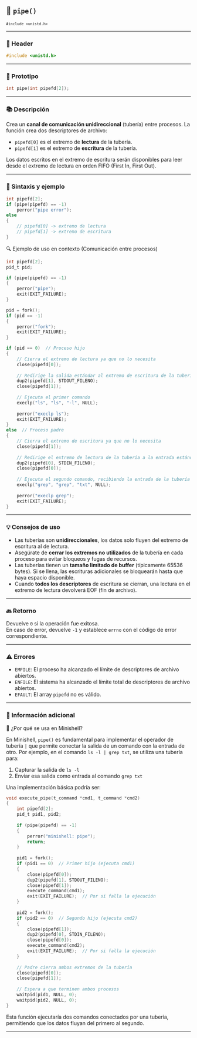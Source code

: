 ## 🧩 `pipe()`  
<small><code>#include &lt;unistd.h&gt;</code></small>

---

### 🧾 Header
```c
#include <unistd.h>
```

---

### 🧪 Prototipo
```c
int pipe(int pipefd[2]);
```

---

### 📚 Descripción
Crea un **canal de comunicación unidireccional** (tubería) entre procesos. La función crea dos descriptores de archivo:
- `pipefd[0]` es el extremo de **lectura** de la tubería.
- `pipefd[1]` es el extremo de **escritura** de la tubería.

Los datos escritos en el extremo de escritura serán disponibles para leer desde el extremo de lectura en orden FIFO (First In, First Out).

---

### 🧰 Sintaxis y ejemplo
```c
int pipefd[2];
if (pipe(pipefd) == -1)
    perror("pipe error");
else
{
    // pipefd[0] -> extremo de lectura
    // pipefd[1] -> extremo de escritura
}
```


<summary>🔍 Ejemplo de uso en contexto (Comunicación entre procesos)</summary>

```c
int pipefd[2];
pid_t pid;

if (pipe(pipefd) == -1)
{
    perror("pipe");
    exit(EXIT_FAILURE);
}

pid = fork();
if (pid == -1)
{
    perror("fork");
    exit(EXIT_FAILURE);
}

if (pid == 0)  // Proceso hijo
{
    // Cierra el extremo de lectura ya que no lo necesita
    close(pipefd[0]);
    
    // Redirige la salida estándar al extremo de escritura de la tubería
    dup2(pipefd[1], STDOUT_FILENO);
    close(pipefd[1]);
    
    // Ejecuta el primer comando
    execlp("ls", "ls", "-l", NULL);
    
    perror("execlp ls");
    exit(EXIT_FAILURE);
}
else  // Proceso padre
{
    // Cierra el extremo de escritura ya que no lo necesita
    close(pipefd[1]);
    
    // Redirige el extremo de lectura de la tubería a la entrada estándar
    dup2(pipefd[0], STDIN_FILENO);
    close(pipefd[0]);
    
    // Ejecuta el segundo comando, recibiendo la entrada de la tubería
    execlp("grep", "grep", "txt", NULL);
    
    perror("execlp grep");
    exit(EXIT_FAILURE);
}
```



---

### 💡 Consejos de uso
- Las tuberías son **unidireccionales**, los datos solo fluyen del extremo de escritura al de lectura.
- Asegúrate de **cerrar los extremos no utilizados** de la tubería en cada proceso para evitar bloqueos y fugas de recursos.
- Las tuberías tienen un **tamaño limitado de buffer** (típicamente 65536 bytes). Si se llena, las escrituras adicionales se bloquearán hasta que haya espacio disponible.
- Cuando **todos los descriptores** de escritura se cierran, una lectura en el extremo de lectura devolverá EOF (fin de archivo).

---

### 🔙 Retorno
Devuelve `0` si la operación fue exitosa.  
En caso de error, devuelve `-1` y establece `errno` con el código de error correspondiente.

---

### ⚠️ Errores
- `EMFILE`: El proceso ha alcanzado el límite de descriptores de archivo abiertos.
- `ENFILE`: El sistema ha alcanzado el límite total de descriptores de archivo abiertos.
- `EFAULT`: El array `pipefd` no es válido.

---

### 🧭 Información adicional

<summary>📎 ¿Por qué se usa en Minishell?</summary>

En Minishell, `pipe()` es fundamental para implementar el operador de tubería `|` que permite conectar la salida de un comando con la entrada de otro. Por ejemplo, en el comando `ls -l | grep txt`, se utiliza una tubería para:

1. Capturar la salida de `ls -l`
2. Enviar esa salida como entrada al comando `grep txt`

Una implementación básica podría ser:

```c
void execute_pipe(t_command *cmd1, t_command *cmd2)
{
    int pipefd[2];
    pid_t pid1, pid2;
    
    if (pipe(pipefd) == -1)
    {
        perror("minishell: pipe");
        return;
    }
    
    pid1 = fork();
    if (pid1 == 0)  // Primer hijo (ejecuta cmd1)
    {
        close(pipefd[0]);
        dup2(pipefd[1], STDOUT_FILENO);
        close(pipefd[1]);
        execute_command(cmd1);
        exit(EXIT_FAILURE);  // Por si falla la ejecución
    }
    
    pid2 = fork();
    if (pid2 == 0)  // Segundo hijo (ejecuta cmd2)
    {
        close(pipefd[1]);
        dup2(pipefd[0], STDIN_FILENO);
        close(pipefd[0]);
        execute_command(cmd2);
        exit(EXIT_FAILURE);  // Por si falla la ejecución
    }
    
    // Padre cierra ambos extremos de la tubería
    close(pipefd[0]);
    close(pipefd[1]);
    
    // Espera a que terminen ambos procesos
    waitpid(pid1, NULL, 0);
    waitpid(pid2, NULL, 0);
}
```

Esta función ejecutaría dos comandos conectados por una tubería, permitiendo que los datos fluyan del primero al segundo.



---